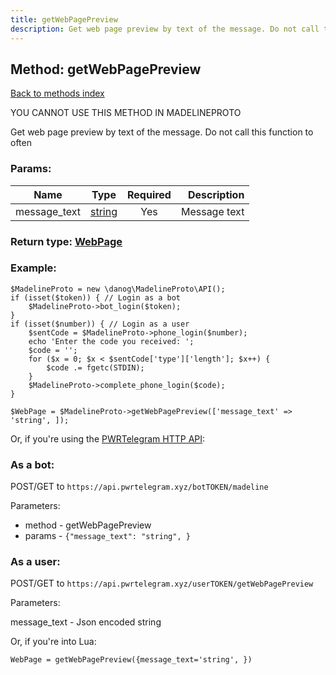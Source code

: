 ```yaml
---
title: getWebPagePreview
description: Get web page preview by text of the message. Do not call this function to often
---
```

## Method: getWebPagePreview  
[Back to methods index](index.md)


YOU CANNOT USE THIS METHOD IN MADELINEPROTO


Get web page preview by text of the message. Do not call this function to often

### Params:

| Name     |    Type       | Required | Description |
|----------|:-------------:|:--------:|------------:|
|message\_text|[string](../types/string.md) | Yes|Message text|


### Return type: [WebPage](../types/WebPage.md)

### Example:


```
$MadelineProto = new \danog\MadelineProto\API();
if (isset($token)) { // Login as a bot
    $MadelineProto->bot_login($token);
}
if (isset($number)) { // Login as a user
    $sentCode = $MadelineProto->phone_login($number);
    echo 'Enter the code you received: ';
    $code = '';
    for ($x = 0; $x < $sentCode['type']['length']; $x++) {
        $code .= fgetc(STDIN);
    }
    $MadelineProto->complete_phone_login($code);
}

$WebPage = $MadelineProto->getWebPagePreview(['message_text' => 'string', ]);
```

Or, if you're using the [PWRTelegram HTTP API](https://pwrtelegram.xyz):

### As a bot:

POST/GET to `https://api.pwrtelegram.xyz/botTOKEN/madeline`

Parameters:

* method - getWebPagePreview
* params - `{"message_text": "string", }`



### As a user:

POST/GET to `https://api.pwrtelegram.xyz/userTOKEN/getWebPagePreview`

Parameters:

message_text - Json encoded string



Or, if you're into Lua:

```
WebPage = getWebPagePreview({message_text='string', })
```

